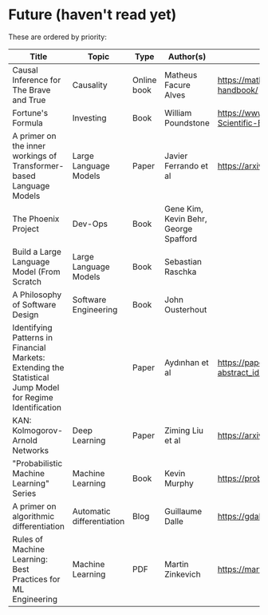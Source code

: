 # Future (haven't read yet)

These are ordered by priority:

| Title                                                                                                     | Topic                     | Type        | Author(s)                             | Link(s)                                                                            |
| --------------------------------------------------------------------------------------------------------- | ------------------------- | ----------- | ------------------------------------- | ---------------------------------------------------------------------------------- |
| Causal Inference for The Brave and True                                                                   | Causality                 | Online book | Matheus Facure Alves                  | <https://matheusfacure.github.io/python-causality-handbook/>                       |
| Fortune's Formula                                                                                         | Investing                 | Book        | William Poundstone                    | <https://www.amazon.com/Fortunes-Formula-Scientific-Betting-Casinos/dp/B072VX7DCS> |
| A primer on the inner workings of Transformer-based Language Models                                       | Large Language Models     | Paper       | Javier Ferrando et al                 | <https://arxiv.org/abs/2405.00208>                                                 |
| The Phoenix Project                                                                                       | Dev-Ops                   | Book        | Gene Kim, Kevin Behr, George Spafford |
| Build a Large Language Model (From Scratch                                                                | Large Language Models     | Book        | Sebastian Raschka                     |
| A Philosophy of Software Design                                                                           | Software Engineering      | Book        | John Ousterhout                       |                                                                                    |
| Identifying Patterns in Financial Markets: Extending the Statistical Jump Model for Regime Identification |                           | Paper       | Aydınhan et al                        | <https://papers.ssrn.com/sol3/papers.cfm?abstract_id=4556048>                      |
| KAN: Kolmogorov-Arnold Networks                                                                           | Deep Learning             | Paper       | Ziming Liu et al                      | <https://arxiv.org/abs/2404.19756>                                                 |
| "Probabilistic Machine Learning" Series                                                                   | Machine Learning          | Book        | Kevin Murphy                          | <https://probml.github.io/pml-book/>                                               |
| A primer on algorithmic differentiation                                                                   | Automatic differentiation | Blog        | Guillaume Dalle                       | <https://gdalle.github.io/AutodiffTutorial/>                                       |
| Rules of Machine Learning: Best Practices for ML Engineering                                              | Machine Learning          | PDF         | Martin Zinkevich                      | <https://martin.zinkevich.org/rules_of_ml/rules_of_ml.pdf>                         |
